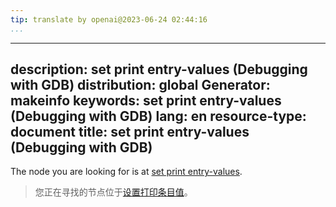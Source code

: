 ```yaml
---
tip: translate by openai@2023-06-24 02:44:16
...
```

---
description: set print entry-values (Debugging with GDB)
distribution: global
Generator: makeinfo
keywords: set print entry-values (Debugging with GDB)
lang: en
resource-type: document
title: set print entry-values (Debugging with GDB)
---

The node you are looking for is at [set print entry-values](Print-Settings.html#set-print-entry_002dvalues).

> 您正在寻找的节点位于[设置打印条目值](Print-Settings.html#set-print-entry_002dvalues)。
